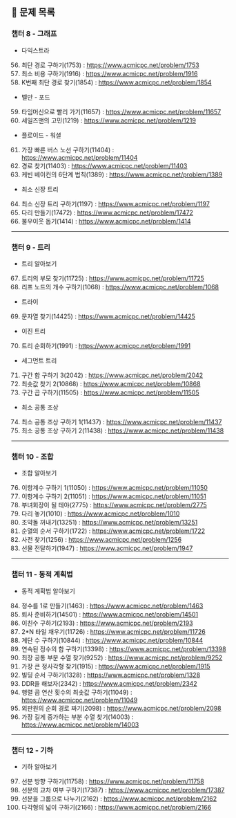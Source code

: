 
## 🔖 문제 목록

### 챕터 8 - 그래프

- 다익스트라
56. 최단 경로 구하기(1753) : https://www.acmicpc.net/problem/1753
57. 최소 비용 구하기(1916) : https://www.acmicpc.net/problem/1916
58. K번째 최단 경로 찾기(1854) : https://www.acmicpc.net/problem/1854

-  벨만 - 포드
59. 타임머신으로 빨리 가기(11657) : https://www.acmicpc.net/problem/11657
60. 세일즈맨의 고민(1219) : https://www.acmicpc.net/problem/1219

- 플로이드 - 워셜
61. 가장 빠른 버스 노선 구하기(11404) : https://www.acmicpc.net/problem/11404
62. 경로 찾기(11403) : https://www.acmicpc.net/problem/11403
63. 케빈 베이컨의 6단계 법칙(1389) : https://www.acmicpc.net/problem/1389

- 최소 신장 트리
64. 최소 신장 트리 구하기(1197) : https://www.acmicpc.net/problem/1197
65. 다리 만들기(17472) : https://www.acmicpc.net/problem/17472
66. 불우이웃 돕기(1414) : https://www.acmicpc.net/problem/1414

---

### 챕터 9 - 트리

- 트리 알아보기
67. 트리의 부모 찾기(11725) : https://www.acmicpc.net/problem/11725
68. 리프 노드의 개수 구하기(1068) : https://www.acmicpc.net/problem/1068

- 트라이
69. 문자열 찾기(14425) : https://www.acmicpc.net/problem/14425

- 이진 트리
70. 트리 순회하기(1991) : https://www.acmicpc.net/problem/1991

- 세그먼트 트리
71. 구간 합 구하기 3(2042) : https://www.acmicpc.net/problem/2042
72. 최솟값 찾기 2(10868) : https://www.acmicpc.net/problem/10868
73. 구간 곱 구하기(11505) : https://www.acmicpc.net/problem/11505

- 최소 공통 조상
74. 최소 공통 조상 구하기 1(11437) : https://www.acmicpc.net/problem/11437
75. 최소 공통 조상 구하기 2(11438) : https://www.acmicpc.net/problem/11438

---

### 챕터 10 - 조합

- 조합 알아보기
76. 이항계수 구하기 1(11050) : https://www.acmicpc.net/problem/11050
77. 이항계수 구하기 2(11051) : https://www.acmicpc.net/problem/11051
78. 부녀회장이 될 테야(2775) : https://www.acmicpc.net/problem/2775
79. 다리 놓기(1010) : https://www.acmicpc.net/problem/1010
80. 조약돌 꺼내기(13251) : https://www.acmicpc.net/problem/13251
81. 순열의 순서 구하기(1722) : https://www.acmicpc.net/problem/1722
82. 사전 찾기(1256) : https://www.acmicpc.net/problem/1256
83. 선물 전달하기(1947) : https://www.acmicpc.net/problem/1947

---

### 챕터 11 - 동적 계획법

- 동적 계획법 알아보기
84. 정수를 1로 만들기(1463) : https://www.acmicpc.net/problem/1463
85. 퇴사 준비하기(14501) : https://www.acmicpc.net/problem/14501
86. 이친수 구하기(2193) : https://www.acmicpc.net/problem/2193
87. 2*N 타일 채우기(11726) : https://www.acmicpc.net/problem/11726
88. 계단 수 구하기(10844) : https://www.acmicpc.net/problem/10844
89. 연속된 정수의 합 구하기(13398) : https://www.acmicpc.net/problem/13398
90. 최장 공통 부분 수열 찾기(9252) : https://www.acmicpc.net/problem/9252
91. 가장 큰 정사각형 찾기(1915) : https://www.acmicpc.net/problem/1915
92. 빌딩 순서 구하기(1328) : https://www.acmicpc.net/problem/1328
93. DDR을 해보자(2342) : https://www.acmicpc.net/problem/2342
94. 행렬 곱 연산 횟수의 최솟값 구하기(11049) : https://www.acmicpc.net/problem/11049
95. 외판원의 순회 경로 짜기(2098) : https://www.acmicpc.net/problem/2098
96. 가장 길게 증가하는 부분 수열 찾기(14003) : https://www.acmicpc.net/problem/14003

---

### 챕터 12 - 기하

- 기하 알아보기
97. 선분 방향 구하기(11758) : https://www.acmicpc.net/problem/11758
98. 선분의 교차 여부 구하기(17387) : https://www.acmicpc.net/problem/17387
99. 선분을 그룹으로 나누기(2162) : https://www.acmicpc.net/problem/2162
100. 다각형의 넓이 구하기(2166) : https://www.acmicpc.net/problem/2166